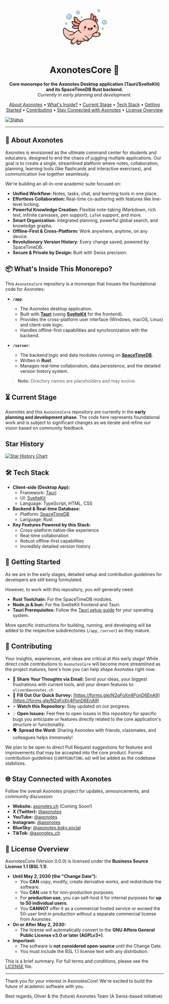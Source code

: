 <p align="center">
  <a href="./">
    <img src="assets/logo_no_text.png" alt="Axonotes Logo" width="150"/>
  </a>
</p>

<h1 align="center">AxonotesCore 🐙</h1>

<p align="center">
  <strong>Core monorepo for the Axonotes Desktop application (Tauri/SvelteKit) and its SpaceTimeDB Rust backend.</strong>
  <br />
  <em>Currently in early planning and development.</em>
</p>

<p align="center">
  <a href="#about-axonotes">About Axonotes</a> •
  <a href="#whats-inside-this-monorepo">What's Inside?</a> •
  <a href="#current-stage">Current Stage</a> •
  <a href="#tech-stack">Tech Stack</a> •
  <a href="#getting-started">Getting Started</a> •
  <a href="#contributing">Contributing</a> •
  <a href="#stay-connected-with-axonotes">Stay Connected with Axonotes</a> •
  <a href="#license-overview">License Overview</a>
</p>

[![Status](https://img.shields.io/badge/status-early%20development-orange)](https://github.com/axonotes/AxonotesCore)

---

## 🎯 About Axonotes

Axonotes is envisioned as the ultimate command center for students and educators, designed to end the chaos of juggling
multiple applications. Our goal is to create a single, streamlined platform where notes, collaboration, planning,
learning tools (like flashcards and interactive exercises), and communication live together seamlessly.

We're building an all-in-one academic suite focused on:

* **Unified Workflow:** Notes, tasks, chat, and learning tools in one place.
* **Effortless Collaboration:** Real-time co-authoring with features like line-level locking.
* **Powerful Knowledge Creation:** Flexible note-taking (Markdown, rich text, infinite canvases, pen support), `LaTeX` 
    support, and more.
* **Smart Organization:** Integrated planning, powerful global search, and knowledge graphs.
* **Offline-First & Cross-Platform:** Work anywhere, anytime, on any device.
* **Revolutionary Version History:** Every change saved, powered by SpaceTimeDB.
* **Secure & Private by Design:** Built with Swiss precision.

## 📦 What's Inside This Monorepo?

This `AxonotesCore` repository is a monorepo that houses the foundational code for Axonotes:

* **`/app`**:
  * The Axonotes desktop application.
  * Built with **[Tauri](https://tauri.app/)** (using **[SvelteKit](https://kit.svelte.dev/)** for the frontend).
  * Provides the cross-platform user interface (Windows, macOS, Linux) and client-side logic.
  * Handles offline-first capabilities and synchronization with the backend.

* **`/server`**:
  * The backend logic and data modules running on **[SpaceTimeDB](https://spacetimedb.com/)**.
  * Written in **Rust**.
  * Manages real-time collaboration, data persistence, and the detailed version history system.

> **Note:** Directory names are placeholders and may evolve.

## ⏳ Current Stage

Axonotes and this `AxonotesCore` repository are currently in the **early planning and development phase**. The code here
represents foundational work and is subject to significant changes as we iterate and refine our vision based on
community feedback.

## Star History

<a href="https://www.star-history.com/#axonotes/AxonotesCore&Date">
 <picture>
   <source media="(prefers-color-scheme: dark)" srcset="https://api.star-history.com/svg?repos=axonotes/AxonotesCore&type=Date&theme=dark" />
   <source media="(prefers-color-scheme: light)" srcset="https://api.star-history.com/svg?repos=axonotes/AxonotesCore&type=Date" />
   <img alt="Star History Chart" src="https://api.star-history.com/svg?repos=axonotes/AxonotesCore&type=Date" />
 </picture>
</a>

## 🛠️ Tech Stack

* **Client-side (Desktop App):**
  * Framework: [Tauri](https://tauri.app/)
  * UI: [SvelteKit](https://kit.svelte.dev/)
  * Language: TypeScript, HTML, CSS
* **Backend & Real-time Database:**
  * Platform: [SpaceTimeDB](https://spacetimedb.com/)
  * Language: Rust
* **Key Features Powered by this Stack:**
  * Cross-platform native-like experience
  * Real-time collaboration
  * Robust offline-first capabilities
  * Incredibly detailed version history

## 🚀 Getting Started

As we are in the early stages, detailed setup and contribution guidelines for developers are still being formulated.

However, to work with this repository, you will generally need:

* **Rust Toolchain:** For the SpaceTimeDB modules.
* **Node.js & bun:** For the SvelteKit frontend and Tauri.
* **Tauri Prerequisites:** Follow the [Tauri setup guide](https://tauri.app/v1/guides/getting-started/prerequisites) for
  your operating system.

More specific instructions for building, running, and developing will be added to the respective subdirectories (`/app`,
`/server`) as they mature.

## 🤝 Contributing

Your insights, experiences, and ideas are critical at this early stage! While direct code contributions to
`AxonotesCore` will become more streamlined as the project matures, here's how you can help shape Axonotes right now:

* 📧 **Share Your Thoughts via Email:** Send your ideas, your biggest frustrations with current tools, and your dream features to:
  `oliver@axonotes.ch`
* 📝 **Fill Out Our Quick Survey:** [https://forms.gle/N2qFoXn4PonD6EnA9](https://forms.gle/N2qFoXn4PonD6EnA9)
* ⭐ **Watch this Repository:** Stay updated on our progress.
* 💡 **Open Issues:** Feel free to open issues in this repository for specific bugs you anticipate or features directly
  related to the core application's structure or functionality.
* 🗣️ **Spread the Word:** Sharing Axonotes with friends, classmates, and colleagues helps immensely!

We plan to be open to direct Pull Request suggestions for features and improvements that may be accepted into the core
product. Formal contribution guidelines (`CONTRIBUTING.md`) will be added as the codebase stabilizes.

## 🌐 Stay Connected with Axonotes

Follow the overall Axonotes project for updates, announcements, and community discussion:

* **Website:** [axonotes.ch](https://axonotes.ch) (Coming Soon!)
* **X (Twitter):** [@axonotes](https://twitter.com/axonotes)
* **YouTube:** [@axonotes](https://youtube.com/@axonotes)
* **Instagram:** [@axonotes](https://instagram.com/axonotes)
* **BlueSky:** [@axonotes.bsky.social](https://bsky.app/profile/axonotes.bsky.social)
* **TikTok:** [@axonotes_ch](https://www.tiktok.com/@axonotes_ch)

## 📜 License Overview

AxonotesCore (Version 0.0.0) is licensed under the **Business Source License 1.1 (BSL 1.1)**.

* **Until May 2, 2030 (the "Change Date"):**
  * You **CAN** copy, modify, create derivative works, and redistribute the software.
  * You **CAN** use it for non-production purposes.
  * For **production use**, you can self-host it for internal purposes for **up to 50 individual users**.
  * You **CANNOT** offer it as a commercial hosted service or exceed the 50-user limit in production without a separate commercial license from Axonotes.
* **On or After May 2, 2030:**
  * The license will automatically convert to the **GNU Affero General Public License v3.0 or later (AGPLv3+)**.
* **Important:**
  * The software is **not considered open-source** until the Change Date.
  * You must include the BSL 1.1 license text with any distribution.

This is a brief summary. For full terms and conditions, please see the [LICENSE](LICENSE) file.

---

Thank you for your interest in AxonotesCore! We're excited to build the future of academic software with you.

Best regards,
Oliver & the (future) Axonotes Team
(A Swiss-based initiative)
